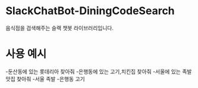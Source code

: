 # SlackChatBot-DiningCodeSearch
음식점을 검색해주는 슬랙 챗봇 라이브러리입니다.

# 사용 예시

-둔산동에 있는 롯데리아 찾아줘
-은행동에 있는 고기,치킨집 찾아줘
-서울에 있는 족발 맛집 찾아줘
-서울 족발
-은행동 고기

